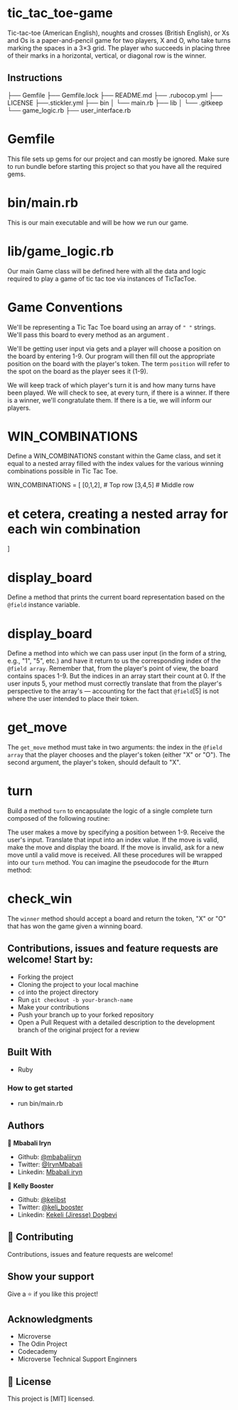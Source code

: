 #  tic_tac_toe-game

Tic-tac-toe (American English), noughts and crosses (British English), or Xs and Os is a paper-and-pencil game for two players, X and O, who take turns marking the spaces in a 3×3 grid. The player who succeeds in placing three of their marks in a horizontal, vertical, or diagonal row is the winner. 

## Instructions
├── Gemfile
├── Gemfile.lock
├── README.md
├── .rubocop.yml
├── LICENSE
├──.stickler.yml
├── bin
│   └── main.rb
├── lib
│   └── .gitkeep
    └── game_logic.rb
├── user_interface.rb

# Gemfile
This file sets up gems for our project and can mostly be ignored. Make sure to run bundle before starting this project so that you have all the required gems.

# bin/main.rb
This is our main executable and will be how we run our game.

# lib/game_logic.rb
Our main Game class will be defined here with all the data and logic required to play a game of tic tac toe via instances of TicTacToe.

# Game Conventions
We'll be representing a Tic Tac Toe board using an array of `" "` strings. We'll pass this board to every method as an argument .

We'll be getting user input via gets and a player will choose a position on the board by entering 1-9. Our program will then fill out the appropriate position on the board with the player's token. The term `position` will refer to the spot on the board as the player sees it (1-9).

We will keep track of which player's turn it is and how many turns have been played. We will check to see, at every turn, if there is a winner. If there is a winner, we'll congratulate them. If there is a tie, we will inform our players.

# WIN_COMBINATIONS
Define a WIN_COMBINATIONS constant within the Game class, and set it equal to a nested array filled with the index values for the various winning combinations possible in Tic Tac Toe.

WIN_COMBINATIONS = [
  [0,1,2], # Top row
  [3,4,5]  # Middle row
  # et cetera, creating a nested array for each win combination
]

# display_board
Define a method that prints the current board representation based on the `@field` instance variable.

# display_board

Define a method into which we can pass user input (in the form of a string, e.g., "1", "5", etc.) and have it return to us the corresponding index of the `@field array`. Remember that, from the player's point of view, the board contains spaces 1-9. But the indices in an array start their count at 0. If the user inputs 5, your method must correctly translate that from the player's perspective to the array's — accounting for the fact that `@field`[5] is not where the user intended to place their token.

# get_move
The `get_move` method must take in two arguments: the index in the `@field array` that the player chooses and the player's token (either "X" or "O"). The second argument, the player's token, should default to "X".

# turn
Build a method `turn` to encapsulate the logic of a single complete turn composed of the following routine:

The user makes a  move by specifying a position between 1-9.
Receive the user's input.
Translate that input into an index value.
If the move is valid, make the move and display the board.
If the move is invalid, ask for a new move until a valid move is received.
All these procedures will be wrapped into our `turn` method. 
You can imagine the pseudocode for the #turn method:

# check_win
The `winner` method should accept a board and return the token, "X" or "O" that has won the game given a winning board.


## Contributions, issues and feature requests are welcome! Start by:

- Forking the project
- Cloning the project to your local machine
- `cd` into the project directory
- Run `git checkout -b your-branch-name`
- Make your contributions
- Push your branch up to your forked repository
- Open a Pull Request with a detailed description to the development branch of the original project for a review


## Built With

- Ruby

### How to get started

- run bin/main.rb


## Authors

👤 **Mbabali Iryn**

- Github: [@mbabaliiryn](https://github.com/mbabaliiryn)
- Twitter: [@IrynMbabali](https://twitter.com/IrynMbabali)
- Linkedin: [Mbabali iryn](https://www.linkedin.com/feed/)

👤 **Kelly Booster**

- Github: [@kelibst](https://github.com/kelibst)
- Twitter: [@keli_booster](https://twitter.com/keli_booster)
- Linkedin: [Kekeli (Jiresse) Dogbevi
](https://www.linkedin.com/in/kekeli-dogbevi-958272108/)


## 🤝 Contributing

Contributions, issues and feature requests are welcome!

## Show your support

Give a ⭐️ if you like this project!

## Acknowledgments

- Microverse
- The Odin Project
- Codecademy
- Microverse Technical Support Enginners

## 📝 License

This project is [MIT] licensed.